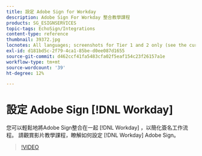 ```yaml
---
title: 設定 Adobe Sign for Workday
description: Adobe Sign For Workday 整合教學課程
products: SG_ESIGNSERVICES
topic-tags: EchoSign/Integrations
content-type: reference
thumbnail: 39372.jpg
locnotes: All languages; screenshots for Tier 1 and 2 only (see the currently published localized page for guidance)
exl-id: d181bd5c-2f79-4ca1-85be-d0ee087d1655
source-git-commit: d462ccf41fa5483cfa02f5eaf154c23f26157a1e
workflow-type: tm+mt
source-wordcount: '39'
ht-degree: 12%

---
```


# 設定 Adobe Sign [!DNL Workday]

您可以輕鬆地將Adobe Sign整合在一起 [!DNL Workday] ，以簡化簽名工作流程。 請觀賞影片教學課程，瞭解如何設定 [!DNL Workday] Adobe Sign。

>[!VIDEO](https://video.tv.adobe.com/v/39372?hidetitle=true)
